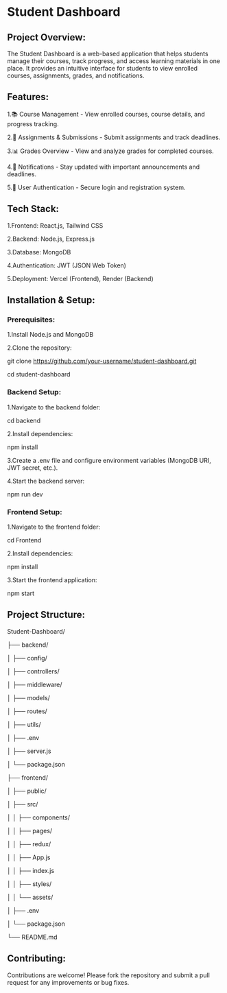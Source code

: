 # Student Dashboard

## Project Overview:
The Student Dashboard is a web-based application that helps students manage their courses, track progress, and access learning materials in one place. It provides an intuitive interface for students to view enrolled courses, assignments, grades, and notifications.

## Features:
1.📚 Course Management - View enrolled courses, course details, and progress tracking.

2.📝 Assignments & Submissions - Submit assignments and track deadlines.

3.📊 Grades Overview - View and analyze grades for completed courses.

4.🔔 Notifications - Stay updated with important announcements and deadlines.

5.👤 User Authentication - Secure login and registration system.

## Tech Stack:
1.Frontend: React.js, Tailwind CSS

2.Backend: Node.js, Express.js

3.Database: MongoDB

4.Authentication: JWT (JSON Web Token)

5.Deployment: Vercel (Frontend), Render (Backend)

## Installation & Setup:
### Prerequisites:
1.Install Node.js and MongoDB

2.Clone the repository:

git clone https://github.com/your-username/student-dashboard.git

cd student-dashboard


### Backend Setup:

1.Navigate to the backend folder:

cd backend

2.Install dependencies:

npm install

3.Create a .env file and configure environment variables (MongoDB URI, JWT secret, etc.).

4.Start the backend server:

npm run dev

### Frontend Setup:

1.Navigate to the frontend folder:

cd Frontend

2.Install dependencies:

npm install

3.Start the frontend application:

npm start

## Project Structure:

Student-Dashboard/


├── backend/

│   ├── config/

│   ├── controllers/

│   ├── middleware/

│   ├── models/

│   ├── routes/

│   ├── utils/

│   ├── .env

│   ├── server.js

│   └── package.json

├── frontend/

│   ├── public/

│   ├── src/

│   │   ├── components/

│   │   ├── pages/

│   │   ├── redux/

│   │   ├── App.js

│   │   ├── index.js

│   │   ├── styles/

│   │   └── assets/

│   ├── .env

│   └── package.json

└── README.md

## Contributing:

Contributions are welcome! Please fork the repository and submit a pull request for any improvements or bug fixes.
